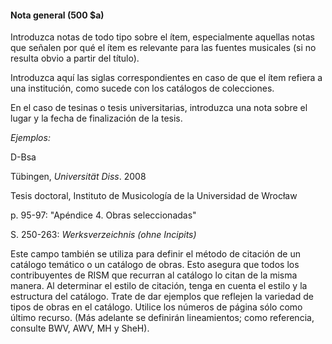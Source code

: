 #### Nota general (500 $a)

Introduzca notas de todo tipo sobre el ítem, especialmente aquellas notas que señalen por qué el ítem es relevante para las fuentes musicales (si no resulta obvio a partir del título).

Introduzca aquí las siglas correspondientes en caso de que el ítem refiera a una institución, como sucede con los catálogos de colecciones.   

  

En el caso de tesinas o tesis universitarias, introduzca una nota sobre el lugar y la fecha de finalización de la tesis.

  

_Ejemplos:_

D-Bsa

Tübingen, _Universität Diss_. 2008

Tesis doctoral, Instituto de Musicología de la Universidad de Wrocław

p. 95-97: "Apéndice 4. Obras seleccionadas"

S. 250-263: _Werksverzeichnis (ohne Incipits)_

  

Este campo también se utiliza para definir el método de citación de un catálogo temático o un catálogo de obras. Esto asegura que todos los contribuyentes de RISM que recurran al catálogo lo citan de la misma manera. Al determinar el estilo de citación, tenga en cuenta el estilo y la estructura del catálogo. Trate de dar ejemplos que reflejen la variedad de tipos de obras en el catálogo. Utilice los números de página sólo como último recurso. (Más adelante se definirán lineamientos; como referencia, consulte BWV, AWV, MH y SheH).